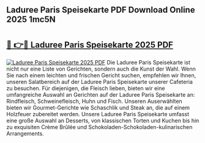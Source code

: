 ## Laduree Paris Speisekarte PDF Download Online 2025 1mc5N

# <h2><a href="http://gc95l6u.nevu.top/?p=Laduree+Paris+Speisekarte">🔗 👉🔴 Laduree Paris Speisekarte 2025 PDF</a></h2>

[![Laduree Paris Speisekarte 2025 PDF](https://i.imgur.com/dBaPXMq.png)](http://gc95l6u.nevu.top/?p=Laduree+Paris+Speisekarte)
Die Laduree Paris Speisekarte ist nicht nur eine Liste von Gerichten, sondern auch die Kunst der Wahl. Wenn Sie nach einem leichten und frischen Gericht suchen, empfehlen wir Ihnen, unseren Salatbereich auf der Laduree Paris Speisekarte unserer Cafeteria zu besuchen. Für diejenigen, die Fleisch lieben, bieten wir eine umfangreiche Auswahl an Gerichten auf der Laduree Paris Speisekarte an: Rindfleisch, Schweinefleisch, Huhn und Fisch. Unseren Auserwählten bieten wir Gourmet-Gerichte wie Schaschlik und Steak an, die auf einem Holzfeuer zubereitet werden. Unsere Laduree Paris Speisekarte umfasst eine große Auswahl an Desserts, von klassischen Torten und Kuchen bis hin zu exquisiten Crème Brûlée und Schokoladen-Schokoladen-kulinarischen Arrangements.
